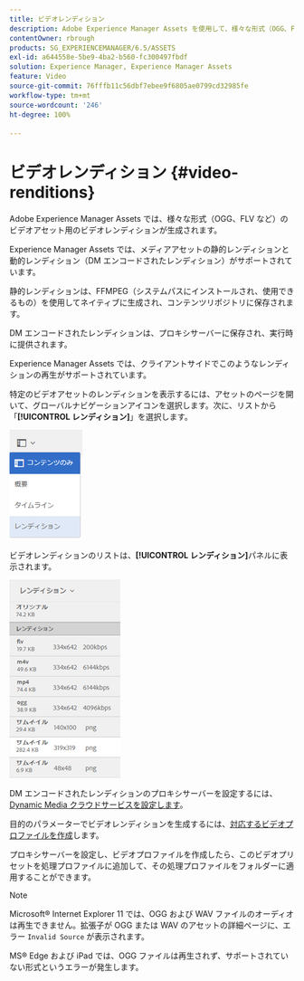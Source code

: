 ```yaml
---
title: ビデオレンディション
description: Adobe Experience Manager Assets を使用して、様々な形式（OGG、FLV など）のビデオアセット用のビデオレンディションを生成する方法について説明します。
contentOwner: rbrough
products: SG_EXPERIENCEMANAGER/6.5/ASSETS
exl-id: a644558e-5be9-4ba2-b560-fc300497fbdf
solution: Experience Manager, Experience Manager Assets
feature: Video
source-git-commit: 76fffb11c56dbf7ebee9f6805ae0799cd32985fe
workflow-type: tm+mt
source-wordcount: '246'
ht-degree: 100%

---
```


# ビデオレンディション {#video-renditions}

Adobe Experience Manager Assets では、様々な形式（OGG、FLV など）のビデオアセット用のビデオレンディションが生成されます。

Experience Manager Assets では、メディアアセットの静的レンディションと動的レンディション（DM エンコードされたレンディション）がサポートされています。

静的レンディションは、FFMPEG（システムパスにインストールされ、使用できるもの）を使用してネイティブに生成され、コンテンツリポジトリに保存されます。

DM エンコードされたレンディションは、プロキシサーバーに保存され、実行時に提供されます。

Experience Manager Assets では、クライアントサイドでこのようなレンディションの再生がサポートされています。

特定のビデオアセットのレンディションを表示するには、アセットのページを開いて、グローバルナビゲーションアイコンを選択します。次に、リストから「**[!UICONTROL レンディション]**」を選択します。

![chlimage_1-478](assets/chlimage_1-478.png)

ビデオレンディションのリストは、**[!UICONTROL レンディション]**&#x200B;パネルに表示されます。

![chlimage_1-479](assets/chlimage_1-479.png)

DM エンコードされたレンディションのプロキシサーバーを設定するには、[Dynamic Media クラウドサービスを設定します](config-dynamic.md)。

目的のパラメーターでビデオレンディションを生成するには、[対応するビデオプロファイルを作成](video-profiles.md)します。

プロキシサーバーを設定し、ビデオプロファイルを作成したら、このビデオプリセットを処理プロファイルに追加して、その処理プロファイルをフォルダーに適用することができます。

>[!NOTE]
>
>Microsoft® Internet Explorer 11 では、OGG および WAV ファイルのオーディオは再生できません。拡張子が OGG または WAV のアセットの詳細ページに、エラー `Invalid Source` が表示されます。
>
>MS® Edge および iPad では、OGG ファイルは再生されず、サポートされていない形式というエラーが発生します。
